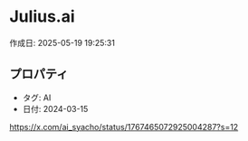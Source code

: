 # Julius.ai

作成日: 2025-05-19 19:25:31

## プロパティ

- タグ: AI
- 日付: 2024-03-15


https://x.com/ai_syacho/status/1767465072925004287?s=12
